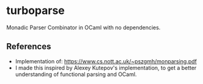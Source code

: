 # turboparse
Monadic Parser Combinator in OCaml with no dependencies.

## References
- Implementation of: https://www.cs.nott.ac.uk/~pszgmh/monparsing.pdf
- I made this inspired by Alexey Kutepov's implementation, to get a better understanding of functional parsing and OCaml.

